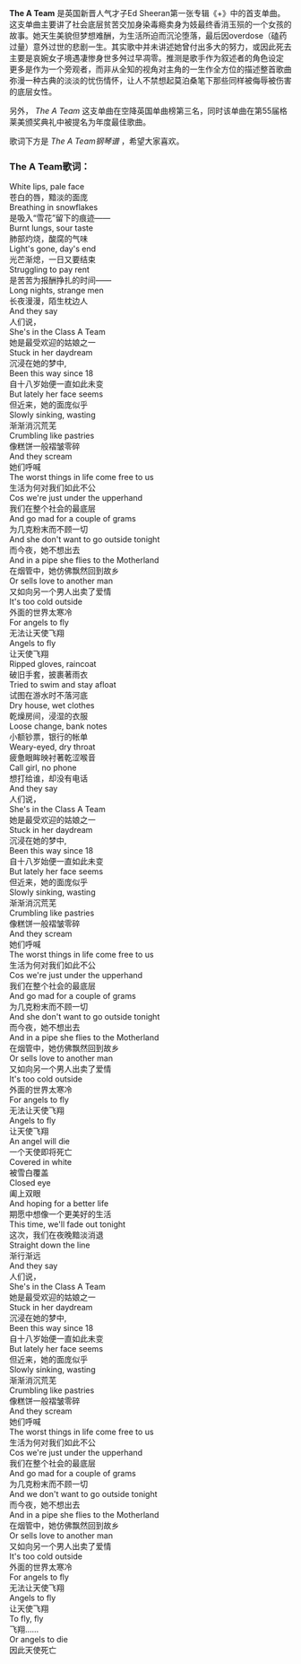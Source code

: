 

**The A Team** 是英国新晋人气才子Ed
Sheeran第一张专辑《+》中的首支单曲。这支单曲主要讲了社会底层贫苦交加身染毒瘾卖身为妓最终香消玉殒的一个女孩的故事。她天生美貌但梦想难酬，为生活所迫而沉沦堕落，最后因overdose（磕药过量）意外过世的悲剧一生。其实歌中并未讲述她曾付出多大的努力，或因此死去主要是哀婉女子境遇凄惨身世多舛过早凋零。推测是歌手作为叙述者的角色设定
更多是作为一个旁观者，而非从全知的视角对主角的一生作全方位的描述整首歌曲弥漫一种古典的淡淡的忧伤情怀，让人不禁想起莫泊桑笔下那些同样被侮辱被伤害的底层女性。

另外， _The A Team_ 这支单曲在空降英国单曲榜第三名，同时该单曲在第55届格莱美颁奖典礼中被提名为年度最佳歌曲。

歌词下方是 _The A Team钢琴谱_ ，希望大家喜欢。

### The A Team歌词：

White lips, pale face  
苍白的唇，黯淡的面庞  
Breathing in snowflakes  
是吸入“雪花”留下的痕迹——  
Burnt lungs, sour taste  
肺部灼烧，酸腐的气味  
Light's gone, day's end  
光芒渐熄，一日又要结束  
Struggling to pay rent  
是苦苦为报酬挣扎的时间——  
Long nights, strange men  
长夜漫漫，陌生枕边人  
And they say  
人们说，  
She's in the Class A Team  
她是最受欢迎的姑娘之一  
Stuck in her daydream  
沉浸在她的梦中,  
Been this way since 18  
自十八岁始便一直如此未变  
But lately her face seems  
但近来，她的面庞似乎  
Slowly sinking, wasting  
渐渐消沉荒芜  
Crumbling like pastries  
像糕饼一般褶皱零碎  
And they scream  
她们呼喊  
The worst things in life come free to us  
生活为何对我们如此不公  
Cos we're just under the upperhand  
我们在整个社会的最底层  
And go mad for a couple of grams  
为几克粉末而不顾一切  
And she don't want to go outside tonight  
而今夜，她不想出去  
And in a pipe she flies to the Motherland  
在烟管中，她仿佛飘然回到故乡  
Or sells love to another man  
又如向另一个男人出卖了爱情  
It's too cold outside  
外面的世界太寒冷  
For angels to fly  
无法让天使飞翔  
Angels to fly  
让天使飞翔  
Ripped gloves, raincoat  
破旧手套，披裹著雨衣  
Tried to swim and stay afloat  
试图在游水时不落河底  
Dry house, wet clothes  
乾燥房间，浸湿的衣服  
Loose change, bank notes  
小额钞票，银行的帐单  
Weary-eyed, dry throat  
疲惫眼眸映衬著乾涩喉音  
Call girl, no phone  
想打给谁，却没有电话  
And they say  
人们说，  
She's in the Class A Team  
她是最受欢迎的姑娘之一  
Stuck in her daydream  
沉浸在她的梦中,  
Been this way since 18  
自十八岁始便一直如此未变  
But lately her face seems  
但近来，她的面庞似乎  
Slowly sinking, wasting  
渐渐消沉荒芜  
Crumbling like pastries  
像糕饼一般褶皱零碎  
And they scream  
她们呼喊  
The worst things in life come free to us  
生活为何对我们如此不公  
Cos we're just under the upperhand  
我们在整个社会的最底层  
And go mad for a couple of grams  
为几克粉末而不顾一切  
And she don't want to go outside tonight  
而今夜，她不想出去  
And in a pipe she flies to the Motherland  
在烟管中，她仿佛飘然回到故乡  
Or sells love to another man  
又如向另一个男人出卖了爱情  
It's too cold outside  
外面的世界太寒冷  
For angels to fly  
无法让天使飞翔  
Angels to fly  
让天使飞翔  
An angel will die  
一个天使即将死亡  
Covered in white  
被雪白覆盖  
Closed eye  
阖上双眼  
And hoping for a better life  
期愿中想像一个更美好的生活  
This time, we'll fade out tonight  
这次，我们在夜晚黯淡消退  
Straight down the line  
渐行渐远  
And they say  
人们说，  
She's in the Class A Team  
她是最受欢迎的姑娘之一  
Stuck in her daydream  
沉浸在她的梦中,  
Been this way since 18  
自十八岁始便一直如此未变  
But lately her face seems  
但近来，她的面庞似乎  
Slowly sinking, wasting  
渐渐消沉荒芜  
Crumbling like pastries  
像糕饼一般褶皱零碎  
And they scream  
她们呼喊  
The worst things in life come free to us  
生活为何对我们如此不公  
Cos we're just under the upperhand  
我们在整个社会的最底层  
And go mad for a couple of grams  
为几克粉末而不顾一切  
And we don't want to go outside tonight  
而今夜，她不想出去  
And in a pipe she flies to the Motherland  
在烟管中，她仿佛飘然回到故乡  
Or sells love to another man  
又如向另一个男人出卖了爱情  
It's too cold outside  
外面的世界太寒冷  
For angels to fly  
无法让天使飞翔  
Angels to fly  
让天使飞翔  
To fly, fly  
飞翔……  
Or angels to die  
因此天使死亡

